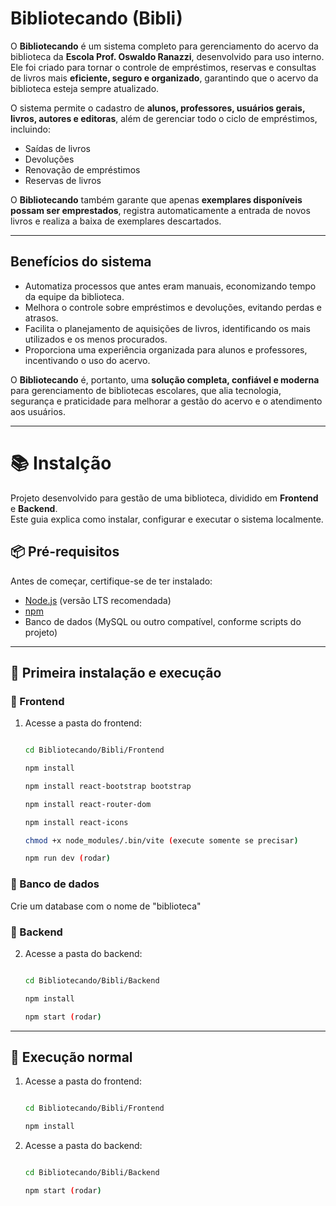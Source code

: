 # Bibliotecando (Bibli)

O **Bibliotecando** é um sistema completo para gerenciamento do acervo da biblioteca da **Escola Prof. Oswaldo Ranazzi**, desenvolvido para uso interno. Ele foi criado para tornar o controle de empréstimos, reservas e consultas de livros mais **eficiente, seguro e organizado**, garantindo que o acervo da biblioteca esteja sempre atualizado.

O sistema permite o cadastro de **alunos, professores, usuários gerais, livros, autores e editoras**, além de gerenciar todo o ciclo de empréstimos, incluindo:

- Saídas de livros  
- Devoluções  
- Renovação de empréstimos  
- Reservas de livros  

O **Bibliotecando** também garante que apenas **exemplares disponíveis possam ser emprestados**, registra automaticamente a entrada de novos livros e realiza a baixa de exemplares descartados.

---


## Benefícios do sistema

- Automatiza processos que antes eram manuais, economizando tempo da equipe da biblioteca.  
- Melhora o controle sobre empréstimos e devoluções, evitando perdas e atrasos.  
- Facilita o planejamento de aquisições de livros, identificando os mais utilizados e os menos procurados.  
- Proporciona uma experiência organizada para alunos e professores, incentivando o uso do acervo.  

O **Bibliotecando** é, portanto, uma **solução completa, confiável e moderna** para gerenciamento de bibliotecas escolares, que alia tecnologia, segurança e praticidade para melhorar a gestão do acervo e o atendimento aos usuários.

---


# 📚 Instalção

Projeto desenvolvido para gestão de uma biblioteca, dividido em **Frontend** e **Backend**.  
Este guia explica como instalar, configurar e executar o sistema localmente.  

## 📦 Pré-requisitos

Antes de começar, certifique-se de ter instalado:

- [Node.js](https://nodejs.org/) (versão LTS recomendada)  
- [npm](https://www.npmjs.com/)  
- Banco de dados (MySQL ou outro compatível, conforme scripts do projeto)  

---

## 🚀 Primeira instalação e execução

### 🔹 Frontend

1. Acesse a pasta do frontend:
   ```bash
   
   cd Bibliotecando/Bibli/Frontend
   
   npm install
   
   npm install react-bootstrap bootstrap
   
   npm install react-router-dom
   
   npm install react-icons
   
   chmod +x node_modules/.bin/vite (execute somente se precisar)

   npm run dev (rodar)

### 🔹 Banco de dados
 Crie um database com o nome de "biblioteca"

### 🔹 Backend

2. Acesse a pasta do backend:
   ```bash
   
   cd Bibliotecando/Bibli/Backend
   
   npm install

   npm start (rodar)

 ---
   
## 🚀 Execução normal 
1. Acesse a pasta do frontend:
   ```bash
   
   cd Bibliotecando/Bibli/Frontend
   
   npm install
   

2. Acesse a pasta do backend:
   ```bash
   
   cd Bibliotecando/Bibli/Backend
   
   npm start (rodar)
